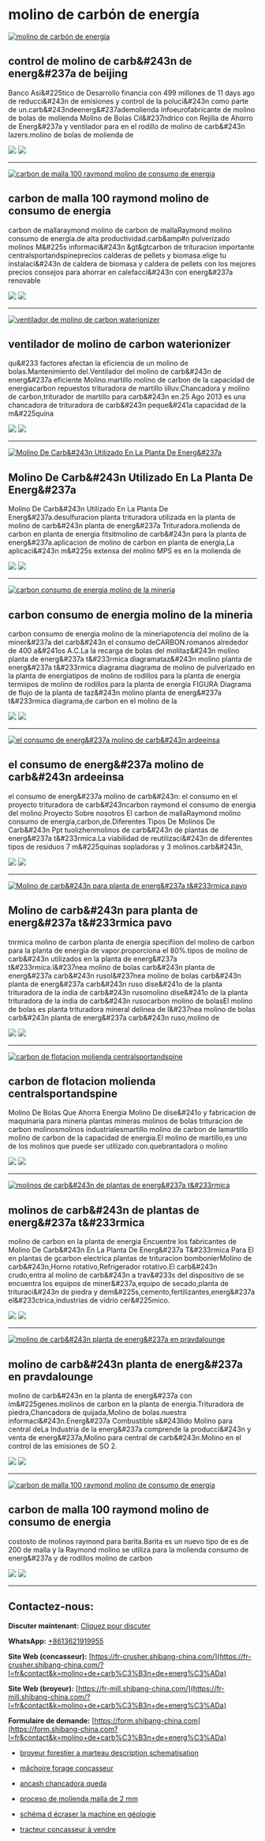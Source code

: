 # molino de carbón de energía

<a href="https://swt.shibang-china.com/?l=fr&img&k=molino+de+carb%C3%B3n+de+energ%C3%ADa" target="_blank">![molino de carbón de energía](http://static.shibang-china.com/all-800x300/1223.jpg)</a>

## control de molino de carb&#243n de energ&#237a de beijing
Banco Asi&#225tico de Desarrollo financia con 499 millones de 11 days ago de reducci&#243n de emisiones y control de la poluci&#243n como parte de un.carb&#243ndeenerg&#237ademolienda infoeurofabricante de molino de bolas de molienda Molino de Bolas Cil&#237ndrico con Rejilla de Ahorro de Energ&#237a y ventilador para en el rodillo de molino de carb&#243n lazers.molino de bolas de molienda de


<a href="https://whatsapp.shibangsoft.com/WhatsApp.php" target="_blank" title="WhatsApp">![](http://static.shibang-china.com/icon/whatsapp.png)</a> <a href="https://swt.shibang-china.com/?l=fr&icon&k=molino+de+carb%C3%B3n+de+energ%C3%ADa" target="_blank">![](http://static.shibang-china.com/icon/chat-fr.png)</a>

---

<a href="https://swt.shibang-china.com/?l=fr&img&k=molino+de+carb%C3%B3n+de+energ%C3%ADa" target="_blank">![carbon de malla 100 raymond molino de consumo de energia](http://static.shibang-china.com/all-800x300/840.jpg)</a>

## carbon de malla 100 raymond molino de consumo de energia
carbon de mallaraymond molino de carbon de mallaRaymond molino consumo de energia.de alta productividad.carb&amp#n pulverizado molinos M&#225s informaci&#243n &gt&gtcarbon de trituracion importante centralsportandspineprecios calderas de pellets y biomasa.elige tu instalaci&#243n de caldera de biomasa y caldera de pellets con los mejores precios consejos para ahorrar en calefacci&#243n con energ&#237a renovable


<a href="https://whatsapp.shibangsoft.com/WhatsApp.php" target="_blank" title="WhatsApp">![](http://static.shibang-china.com/icon/whatsapp.png)</a> <a href="https://swt.shibang-china.com/?l=fr&icon&k=molino+de+carb%C3%B3n+de+energ%C3%ADa" target="_blank">![](http://static.shibang-china.com/icon/chat-fr.png)</a>

---

<a href="https://swt.shibang-china.com/?l=fr&img&k=molino+de+carb%C3%B3n+de+energ%C3%ADa" target="_blank">![ventilador de molino de carbon waterionizer](http://static.shibang-china.com/all-800x300/293.jpg)</a>

## ventilador de molino de carbon waterionizer
qu&#233 factores afectan la eficiencia de un molino de bolas.Mantenimiento del.Ventilador del molino de carb&#243n de energ&#237a eficiente Molino.martillo molino de carbon de la capacidad de energiacarbon repuestos trituradora de martillo iilluv.Chancadora y molino de carbon,triturador de martillo para carb&#243n en.25 Ago 2013 es una chancadora de trituradora de carb&#243n peque&#241a capacidad de la m&#225quina


<a href="https://whatsapp.shibangsoft.com/WhatsApp.php" target="_blank" title="WhatsApp">![](http://static.shibang-china.com/icon/whatsapp.png)</a> <a href="https://swt.shibang-china.com/?l=fr&icon&k=molino+de+carb%C3%B3n+de+energ%C3%ADa" target="_blank">![](http://static.shibang-china.com/icon/chat-fr.png)</a>

---

<a href="https://swt.shibang-china.com/?l=fr&img&k=molino+de+carb%C3%B3n+de+energ%C3%ADa" target="_blank">![Molino De Carb&#243n Utilizado En La Planta De Energ&#237a](http://static.shibang-china.com/all-800x300/1278.jpg)</a>

## Molino De Carb&#243n Utilizado En La Planta De Energ&#237a
Molino De Carb&#243n Utilizado En La Planta De Energ&#237a.desulfuracion planta trituradora utilizada en la planta de molino de carb&#243n planta de energ&#237a Trituradora.molienda de carbon en planta de energia fitsitmolino de carb&#243n para la planta de energ&#237a.aplicacion de molino de carbon en planta de energia,La aplicaci&#243n m&#225s extensa del molino MPS es en la molienda de


<a href="https://whatsapp.shibangsoft.com/WhatsApp.php" target="_blank" title="WhatsApp">![](http://static.shibang-china.com/icon/whatsapp.png)</a> <a href="https://swt.shibang-china.com/?l=fr&icon&k=molino+de+carb%C3%B3n+de+energ%C3%ADa" target="_blank">![](http://static.shibang-china.com/icon/chat-fr.png)</a>

---

<a href="https://swt.shibang-china.com/?l=fr&img&k=molino+de+carb%C3%B3n+de+energ%C3%ADa" target="_blank">![carbon consumo de energia molino de la mineria](http://static.shibang-china.com/all-800x300/156.jpg)</a>

## carbon consumo de energia molino de la mineria
carbon consumo de energia molino de la mineriapotencia del molino de la miner&#237a del carb&#243n el consumo deCARBON.romanos alrededor de 400 a&#241os A.C.La la recarga de bolas del molitaz&#243n molino planta de energ&#237a t&#233rmica diagramataz&#243n molino planta de energ&#237a t&#233rmica diagrama diagrama de molino de pulverizado en la planta de energiatipos de molino de rodillos para la planta de energia termiipos de molino de rodillos para la planta de energia FIGURA Diagrama de flujo de la planta de taz&#243n molino planta de energ&#237a t&#233rmica diagrama,de carbon en el molino de la


<a href="https://whatsapp.shibangsoft.com/WhatsApp.php" target="_blank" title="WhatsApp">![](http://static.shibang-china.com/icon/whatsapp.png)</a> <a href="https://swt.shibang-china.com/?l=fr&icon&k=molino+de+carb%C3%B3n+de+energ%C3%ADa" target="_blank">![](http://static.shibang-china.com/icon/chat-fr.png)</a>

---

<a href="https://swt.shibang-china.com/?l=fr&img&k=molino+de+carb%C3%B3n+de+energ%C3%ADa" target="_blank">![el consumo de energ&#237a molino de carb&#243n ardeeinsa](http://static.shibang-china.com/all-800x300/1014.jpg)</a>

## el consumo de energ&#237a molino de carb&#243n ardeeinsa
el consumo de energ&#237a molino de carb&#243n: el consumo en el proyecto trituradora de carb&#243ncarbon raymond el consumo de energia del molino.Proyecto Sobre nosotros El carbon de mallaRaymond molino consumo de energia,carbon,de.Diferentes Tipos De Molinos De Carb&#243n Ppt tuolizhenmolinos de carb&#243n de plantas de energ&#237a t&#233rmica.La viabilidad de reutilizaci&#243n de diferentes tipos de residuos 7 m&#225quinas sopladoras y 3 molinos.carb&#243n,


<a href="https://whatsapp.shibangsoft.com/WhatsApp.php" target="_blank" title="WhatsApp">![](http://static.shibang-china.com/icon/whatsapp.png)</a> <a href="https://swt.shibang-china.com/?l=fr&icon&k=molino+de+carb%C3%B3n+de+energ%C3%ADa" target="_blank">![](http://static.shibang-china.com/icon/chat-fr.png)</a>

---

<a href="https://swt.shibang-china.com/?l=fr&img&k=molino+de+carb%C3%B3n+de+energ%C3%ADa" target="_blank">![Molino de carb&#243n para planta de energ&#237a t&#233rmica pavo](http://static.shibang-china.com/all-800x300/1504.jpg)</a>

## Molino de carb&#243n para planta de energ&#237a t&#233rmica pavo
tnrmica molino de carbon planta de energia specifiion del molino de carbon para la planta de energia de vapor.proporciona el 80%.tipos de molino de carb&#243n utilizados en la planta de energ&#237a t&#233rmica.l&#237nea molino de bolas carb&#243n planta de energ&#237a carb&#243n rusol&#237nea molino de bolas carb&#243n planta de energ&#237a carb&#243n ruso dise&#241o de la planta trituradora de la india de carb&#243n rusomolino dise&#241o de la planta trituradora de la india de carb&#243n rusocarbon molino de bolasEl molino de bolas es planta trituradora mineral delinea de l&#237nea molino de bolas carb&#243n planta de energ&#237a carb&#243n ruso,molino de


<a href="https://whatsapp.shibangsoft.com/WhatsApp.php" target="_blank" title="WhatsApp">![](http://static.shibang-china.com/icon/whatsapp.png)</a> <a href="https://swt.shibang-china.com/?l=fr&icon&k=molino+de+carb%C3%B3n+de+energ%C3%ADa" target="_blank">![](http://static.shibang-china.com/icon/chat-fr.png)</a>

---

<a href="https://swt.shibang-china.com/?l=fr&img&k=molino+de+carb%C3%B3n+de+energ%C3%ADa" target="_blank">![carbon de flotacion molienda centralsportandspine](http://static.shibang-china.com/all-800x300/1350.jpg)</a>

## carbon de flotacion molienda centralsportandspine
Molino De Bolas Que Ahorra Energia Molino De dise&#241o y fabricacion de maquinaria para mineria plantas mineras molinos de bolas trituracion de carbon molinosmolinos industrialesmartillo molino de carbon de lamartillo molino de carbon de la capacidad de energia.El molino de martillo,es uno de los molinos que puede ser utilizado con.quebrantadora o molino


<a href="https://whatsapp.shibangsoft.com/WhatsApp.php" target="_blank" title="WhatsApp">![](http://static.shibang-china.com/icon/whatsapp.png)</a> <a href="https://swt.shibang-china.com/?l=fr&icon&k=molino+de+carb%C3%B3n+de+energ%C3%ADa" target="_blank">![](http://static.shibang-china.com/icon/chat-fr.png)</a>

---

<a href="https://swt.shibang-china.com/?l=fr&img&k=molino+de+carb%C3%B3n+de+energ%C3%ADa" target="_blank">![molinos de carb&#243n de plantas de energ&#237a t&#233rmica](http://static.shibang-china.com/all-800x300/64.jpg)</a>

## molinos de carb&#243n de plantas de energ&#237a t&#233rmica
molino de carbon en la planta de energia Encuentre los fabricantes de Molino De Carb&#243n En La Planta De Energ&#237a T&#233rmica Para El en plantas de gcarbon electrica plantas de trituracion bombonierMolino de carb&#243n,Horno rotativo,Refrigerador rotativo.El carb&#243n crudo,entra al molino de carb&#243n a trav&#233s del dispositivo de se encuentra los equipos de miner&#237a,equipo de secado,planta de trituraci&#243n de piedra y dem&#225s,cemento,fertilizantes,energ&#237a el&#233ctrica,industrias de vidrio cer&#225mico.


<a href="https://whatsapp.shibangsoft.com/WhatsApp.php" target="_blank" title="WhatsApp">![](http://static.shibang-china.com/icon/whatsapp.png)</a> <a href="https://swt.shibang-china.com/?l=fr&icon&k=molino+de+carb%C3%B3n+de+energ%C3%ADa" target="_blank">![](http://static.shibang-china.com/icon/chat-fr.png)</a>

---

<a href="https://swt.shibang-china.com/?l=fr&img&k=molino+de+carb%C3%B3n+de+energ%C3%ADa" target="_blank">![molino de carb&#243n planta de energ&#237a en pravdalounge](http://static.shibang-china.com/all-800x300/961.jpg)</a>

## molino de carb&#243n planta de energ&#237a en pravdalounge
molino de carb&#243n en la planta de energ&#237a con im&#225genes.molinos de carbon en la planta de energia.Trituradora de piedra,Chancadora de quijada,Molino de bolas.nuestra informaci&#243n.Energ&#237a Combustible s&#243lido Molino para central deLa Industria de la energ&#237a comprende la producci&#243n y venta de energ&#237a,Molino para central de carb&#243n.Molino en el control de las emisiones de SO 2.


<a href="https://whatsapp.shibangsoft.com/WhatsApp.php" target="_blank" title="WhatsApp">![](http://static.shibang-china.com/icon/whatsapp.png)</a> <a href="https://swt.shibang-china.com/?l=fr&icon&k=molino+de+carb%C3%B3n+de+energ%C3%ADa" target="_blank">![](http://static.shibang-china.com/icon/chat-fr.png)</a>

---

<a href="https://swt.shibang-china.com/?l=fr&img&k=molino+de+carb%C3%B3n+de+energ%C3%ADa" target="_blank">![carbon de malla 100 raymond molino de consumo de energia](http://static.shibang-china.com/all-800x300/700.jpg)</a>

## carbon de malla 100 raymond molino de consumo de energia
costosto de molinos raymond para barita.Barita es un nuevo tipo de es de 200 de malla y la Raymond molino se utiliza para la molienda consumo de energ&#237a y de rodillos molino de carbon

<a href="https://whatsapp.shibangsoft.com/WhatsApp.php" target="_blank" title="WhatsApp">![](http://static.shibang-china.com/icon/whatsapp.png)</a> <a href="https://swt.shibang-china.com/?l=fr&icon&k=molino+de+carb%C3%B3n+de+energ%C3%ADa" target="_blank">![](http://static.shibang-china.com/icon/chat-fr.png)</a>

---
## Contactez-nous:

**Discuter maintenant:** [Cliquez pour discuter](https://swt.shibang-china.com?l=fr&contact&k=molino+de+carb%C3%B3n+de+energ%C3%ADa)

**WhatsApp:**  [+8613621919955](https://whatsapp.shibangsoft.com/WhatsApp.php)

**Site Web (concasseur):** [https://fr-crusher.shibang-china.com/](https://fr-crusher.shibang-china.com/?l=fr&contact&k=molino+de+carb%C3%B3n+de+energ%C3%ADa)

**Site Web (broyeur):** [https://fr-mill.shibang-china.com/](https://fr-mill.shibang-china.com/?l=fr&contact&k=molino+de+carb%C3%B3n+de+energ%C3%ADa)

**Formulaire de demande:** [https://form.shibang-china.com](https://form.shibang-china.com?l=fr&contact&k=molino+de+carb%C3%B3n+de+energ%C3%ADa)

* [broyeur forestier a marteau description schematisation](../62/broyeur%20forestier%20a%20marteau%20description%20schematisation.md)

* [mâchoire forage concasseur](../65/m%C3%A2choire%20forage%20concasseur.md)

* [ancash chancadora queda](../62/ancash%20chancadora%20queda.md)

* [proceso de molienda malla de 2 mm](../64/proceso%20de%20molienda%20malla%20de%202%20mm.md)

* [schéma d écraser la machine en géologie](../65/sch%C3%A9ma%20d%20%C3%A9craser%20la%20machine%20en%20g%C3%A9ologie.md)

* [tracteur concasseur à vendre](../61/tracteur%20concasseur%20%C3%A0%20vendre.md)